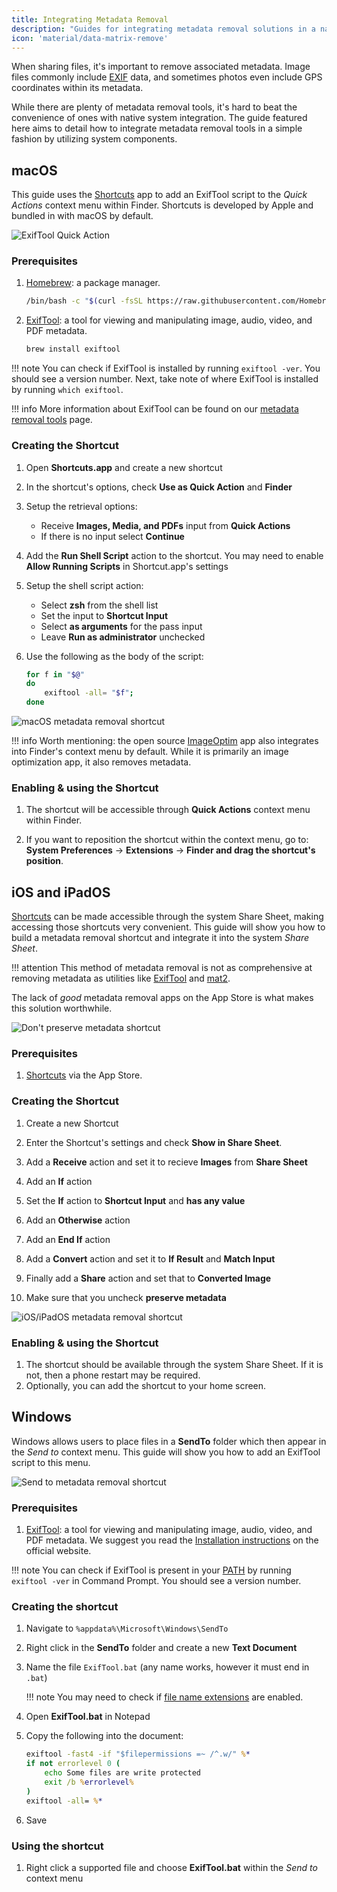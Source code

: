 ```yaml
---
title: Integrating Metadata Removal
description: "Guides for integrating metadata removal solutions in a native fashion."
icon: 'material/data-matrix-remove'
---
```


When sharing files, it's important to remove associated metadata. Image files commonly include [EXIF](https://en.wikipedia.org/wiki/Exif) data, and sometimes photos even include GPS coordinates within its metadata.

While there are plenty of metadata removal tools, it's hard to beat the convenience of ones with native system integration. The guide featured here aims to detail how to integrate metadata removal tools in a simple fashion by utilizing system components.

## macOS

This guide uses the [Shortcuts](https://support.apple.com/guide/shortcuts-mac/intro-to-shortcuts-apdf22b0444c/mac) app to add an ExifTool script to the *Quick Actions* context menu within Finder. Shortcuts is developed by Apple and bundled in with macOS by default.

![ExifTool Quick Action](/assets/img/integrating-metadata-removal/preview-macos.png)

### Prerequisites

1. [Homebrew](https://brew.sh): a package manager.

    ```bash
    /bin/bash -c "$(curl -fsSL https://raw.githubusercontent.com/Homebrew/install/HEAD/install.sh)"
    ```

2. [ExifTool](/metadata-removal-tools/#exiftool): a tool for viewing and manipulating image, audio, video, and PDF metadata.

    ```bash
    brew install exiftool
    ```

!!! note
    You can check if ExifTool is installed by running `exiftool -ver`. You should see a version number. Next, take note of where ExifTool is installed by running `which exiftool`.

!!! info
    More information about ExifTool can be found on our [metadata removal tools](/metadata-removal-tools/) page.

### Creating the Shortcut

1. Open **Shortcuts.app** and create a new shortcut

2. In the shortcut's options, check **Use as Quick Action** and **Finder**

3. Setup the retrieval options:

    - Receive **Images, Media, and PDFs** input from **Quick Actions**
    - If there is no input select **Continue**

4. Add the **Run Shell Script** action to the shortcut. You may need to enable **Allow Running Scripts** in Shortcut.app's settings

5. Setup the shell script action:
     - Select **zsh** from the shell list
     - Set the input to **Shortcut Input**
     - Select **as arguments** for the pass input
     - Leave **Run as administrator** unchecked

6. Use the following as the body of the script:

    ```bash
    for f in "$@"
    do
        exiftool -all= "$f";
    done
    ```

![macOS metadata removal shortcut](/assets/img/integrating-metadata-removal/shortcut-macos.png)

!!! info
    Worth mentioning: the open source [ImageOptim](https://imageoptim.com/mac) app also integrates into Finder's context menu by default. While it is primarily an image optimization app, it also removes metadata.

### Enabling & using the Shortcut

1. The shortcut will be accessible through **Quick Actions** context menu within Finder.

2. If you want to reposition the shortcut within the context menu, go to:<br>
   **System Preferences** → **Extensions** → **Finder and drag the shortcut's position**.

## iOS and iPadOS

[Shortcuts](https://support.apple.com/guide/shortcuts/welcome/ios) can be made accessible through the system Share Sheet, making accessing those shortcuts very convenient. This guide will show you how to build a metadata removal shortcut and integrate it into the system *Share Sheet*.

!!! attention
    This method of metadata removal is not as comprehensive at removing metadata as utilities like [ExifTool](/metadata-removal-tools/#exiftool) and [mat2](/metadata-removal-tools/#mat2).

The lack of *good* metadata removal apps on the App Store is what makes this solution worthwhile.

![Don't preserve metadata shortcut](/assets/img/integrating-metadata-removal/preview-ios.png)

### Prerequisites

1. [Shortcuts](https://apps.apple.com/us/app/shortcuts/id915249334) via the App Store.

### Creating the Shortcut

1. Create a new Shortcut

2. Enter the Shortcut's settings and check **Show in Share Sheet**.

3. Add a **Receive** action and set it to recieve **Images** from **Share Sheet**

4. Add an **If** action

5. Set the **If** action to **Shortcut Input** and **has any value**

6. Add an **Otherwise** action

7. Add an **End If** action

8. Add a **Convert** action and set it to **If Result** and **Match Input**

9. Finally add a **Share** action and set that to **Converted Image**

10. Make sure that you uncheck **preserve metadata**

![iOS/iPadOS metadata removal shortcut](/assets/img/integrating-metadata-removal/shortcut-ios.png)

### Enabling & using the Shortcut

1. The shortcut should be available through the system Share Sheet. If it is not, then a phone restart may be required.
2. Optionally, you can add the shortcut to your home screen.

## Windows

Windows allows users to place files in a **SendTo** folder which then appear in the *Send to* context menu. This guide will show you how to add an ExifTool script to this menu.

![Send to metadata removal shortcut](/assets/img/integrating-metadata-removal/preview-windows.jpg)

### Prerequisites

1. [ExifTool](/metadata-removal-tools/#exiftool): a tool for viewing and manipulating image, audio, video, and PDF metadata. We suggest you read the [Installation instructions](https://exiftool.org/install.html#Windows) on the official website.

!!! note
    You can check if ExifTool is present in your [PATH](https://www.computerhope.com/issues/ch000549.htm) by running `exiftool -ver` in Command Prompt. You should see a version number.

### Creating the shortcut

1. Navigate to `%appdata%\Microsoft\Windows\SendTo`

2. Right click in the **SendTo** folder and create a new **Text Document**

3. Name the file `ExifTool.bat` (any name works, however it must end in `.bat`)

    !!! note
        You may need to check if [file name extensions](https://support.microsoft.com/en-us/windows/common-file-name-extensions-in-windows-da4a4430-8e76-89c5-59f7-1cdbbc75cb01) are enabled.

4. Open **ExifTool.bat** in Notepad

5. Copy the following into the document:

    ```bat
    exiftool -fast4 -if "$filepermissions =~ /^.w/" %*
    if not errorlevel 0 (
        echo Some files are write protected
        exit /b %errorlevel%
    )
    exiftool -all= %*
    ```

6. Save

### Using the shortcut

1. Right click a supported file and choose **ExifTool.bat** within the *Send to* context menu
